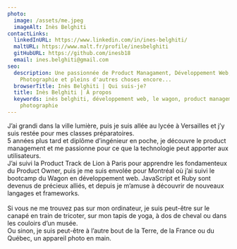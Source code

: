 ```yaml
---
photo:
  image: /assets/me.jpeg
  imageAlt: Inès Belghiti
contactLinks:
  linkedInURL: https://www.linkedin.com/in/ines-belghiti/
  maltURL: https://www.malt.fr/profile/inesbelghiti
  gitHubURL: https://github.com/inesb18
  email: ines.belghiti@gmail.com
seo:
  description: Une passionnée de Product Managament, Développement Web,
    Photographie et pleins d'autres choses encore...
  browserTitle: Inès Belghiti | Qui suis-je?
  title: Inès Belghiti | À propos
  keywords: inès belghiti, développement web, le wagon, product management, tech,
    photographie
---
```

J’ai grandi dans la ville lumière, puis je suis allée au lycée à Versailles et j’y suis restée pour mes classes préparatoires.\
5 années plus tard et diplôme d’ingénieur en poche, je découvre le product management et me passionne pour ce que la technologie peut apporter aux utilisateurs.\
J’ai suivi la Product Track de Lion à Paris pour apprendre les fondamenteux du Product Owner, puis je me suis envolée pour Montréal où j’ai suivi le bootcamp du Wagon en développement web. JavaScript et Ruby sont devenus de précieux alliés, et depuis je m’amuse à découvrir de nouveaux langages et frameworks.\
\
Si vous ne me trouvez pas sur mon ordinateur, je suis peut-être sur le canapé en train de tricoter, sur mon tapis de yoga, à dos de cheval ou dans les couloirs d’un musée.\
Ou sinon, je suis peut-être à l’autre bout de la Terre, de la France ou du Québec, un appareil photo en main.